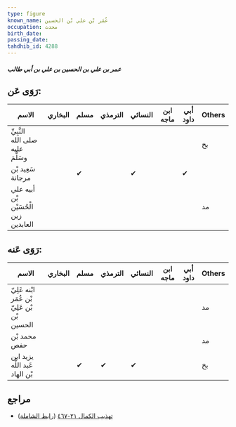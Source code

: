 ```yaml
---
type: figure
known_name: عُمَر بْن علي بْن الحسين
occupation: محدث
birth_date:
passing_date:
tahdhib_id: 4288
---
```

##### عمر بن علي بن الحسين بن علي بن أبي طالب

## رَوَى عَن:
| الاسم                                | البخاري | مسلم | الترمذي | النسائي | ابن ماجه | أبي داود | Others |
| ------------------------------------ | ------- | ---- | ------- | ------- | -------- | -------- | ------ |
| النَّبِيِّ صلى الله عليه وسَلَّمَ    |         |      |         |         |          |          | بخ     |
| سَعِيد بْن مرجانة                    |         | ✔    |         | ✔       |          | ✔        |        |
| أبيه علي بْن الْحُسَيْن زين العابدين |         |      |         |         |          |          | مد     |
## رَوَى عَنه:
| الاسم                                        | البخاري | مسلم | الترمذي | النسائي | ابن ماجه | أبي داود | Others |
| -------------------------------------------- | ------- | ---- | ------- | ------- | -------- | -------- | ------ |
| ابْنه عَلِيّ بْن عُمَر بْن عَلِيّ بْن الحسين |         |      |         |         |          |          | مد     |
| محمد بْن حفص                                 |         |      |         |         |          |          | مد     |
| يزيد ابن عَبد اللَّه بْن الهاد               |         | ✔    | ✔       | ✔       |          |          | بخ     |
## مراجع
- [تهذيب الكمال ٢١-٤٦٧](obsidian://open?vault=Tahdhib-al-Kamal&file=Figures/٤٢٨٨-عمر%20بن%20علي%20بن%20الحسين%20بن%20علي%20بن%20أبي%20طالب) ([رابط الشاملة](https://shamela.ws/book/3722/11114))